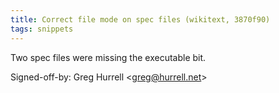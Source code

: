 ```yaml
---
title: Correct file mode on spec files (wikitext, 3870f90)
tags: snippets
---
```


Two spec files were missing the executable bit.

Signed-off-by: Greg Hurrell &lt;greg@hurrell.net&gt;
